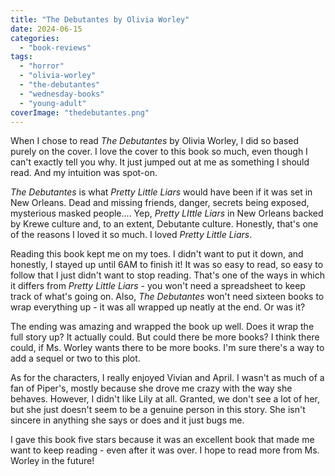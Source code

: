 ```yaml
---
title: "The Debutantes by Olivia Worley"
date: 2024-06-15
categories: 
  - "book-reviews"
tags: 
  - "horror"
  - "olivia-worley"
  - "the-debutantes"
  - "wednesday-books"
  - "young-adult"
coverImage: "thedebutantes.png"
---
```


When I chose to read _The Debutantes_ by Olivia Worley, I did so based purely on the cover. I love the cover to this book so much, even though I can't exactly tell you why. It just jumped out at me as something I should read. And my intuition was spot-on.

_The Debutantes_ is what _Pretty Little Liars_ would have been if it was set in New Orleans. Dead and missing friends, danger, secrets being exposed, mysterious masked people.... Yep, _Pretty LIttle Liars_ in New Orleans backed by Krewe culture and, to an extent, Debutante culture. Honestly, that's one of the reasons I loved it so much. I loved _Pretty Little Liars_.

Reading this book kept me on my toes. I didn't want to put it down, and honestly, I stayed up until 6AM to finish it! It was so easy to read, so easy to follow that I just didn't want to stop reading. That's one of the ways in which it differs from _Pretty Little Liars_ - you won't need a spreadsheet to keep track of what's going on. Also, _The Debutantes_ won't need sixteen books to wrap everything up - it was all wrapped up neatly at the end. Or was it?

The ending was amazing and wrapped the book up well. Does it wrap the full story up? It actually could. But could there be more books? I think there could, if Ms. Worley wants there to be more books. I'm sure there's a way to add a sequel or two to this plot.

As for the characters, I really enjoyed Vivian and April. I wasn't as much of a fan of Piper's, mostly because she drove me crazy with the way she behaves. However, I didn't like Lily at all. Granted, we don't see a lot of her, but she just doesn't seem to be a genuine person in this story. She isn't sincere in anything she says or does and it just bugs me.

I gave this book five stars because it was an excellent book that made me want to keep reading - even after it was over. I hope to read more from Ms. Worley in the future!
